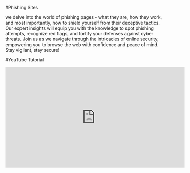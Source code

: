 #Phishing Sites
<p>we delve into the world of phishing pages - what they are, how they work, and most importantly, how to shield yourself from their deceptive tactics. Our expert insights will equip you with the knowledge to spot phishing attempts, recognize red flags, and fortify your defenses against cyber threats. Join us as we navigate through the intricacies of online security, empowering you to browse the web with confidence and peace of mind. Stay vigilant, stay secure!</p>

#YouTube Tutorial
<iframe width="560" height="315" src="https://www.youtube.com/embed/b6shCaGdai4?si=axNrvqARFZ_Pm3kD" title="YouTube video player" frameborder="0" allow="accelerometer; autoplay; clipboard-write; encrypted-media; gyroscope; picture-in-picture; web-share" referrerpolicy="strict-origin-when-cross-origin" allowfullscreen></iframe>
